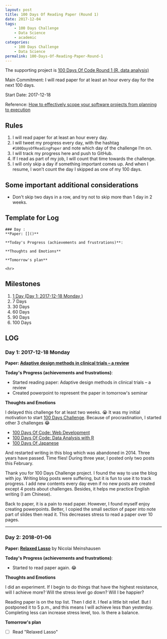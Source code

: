 ```yaml
---
layout: post
title: 100 Days Of Reading Paper (Round 1)
date: 2017-12-04
tags: 
	- 100 Days Challenge
	- Data Science
	- academic
categories: 
	- 100 Days Challenge
	- Data Science
permalink: 100-Days-Of-Reading-Paper-Round-1
---
```

The supporting project is [100 Days Of Code Round 1 (R, data analysis)](100-Days-Of-Code-Round-1-R-data-analysis)

Main Commitment: I will read paper for at least an hour every day for the next 100 days.

Start Date: 2017-12-18
<!-- more -->

Reference: [How to effectively scope your software projects from planning to execution](https://medium.freecodecamp.org/how-to-effectively-scope-your-software-projects-from-planning-to-execution-e96cbcac54b9)
## Rules

1. I will read paper for at least an hour every day.
2. I will tweet my progress every day, with the hashtag `#100DaysOfReadingPaper` and note which day of the challenge I’m on.
3. I will track my progress here and push to GitHub.
4. If I read as part of my job, I will count that time towards the challenge.
7. I will only skip a day if something important comes up. And when I resume, I won’t count the day I skipped as one of my 100 days.

## Some important additional considerations

* Don't skip two days in a row, and try not to skip more than 1 day in 2 weeks.

## Template for Log
```
### Day : 
**Paper: []()**

**Today's Progress (achievements and frustrations)**: 

**Thoughts and Emotions**

**Tomorrow's plan**

<hr>
```
## Milestones

1. [1 Day (Day 1: 2017-12-18 Monday )](#Day-1-2017-12-18-Monday)
2. 7 Days 
3. 30 Days
4. 60 Days
5. 90 Days
6. 100 Days

## LOG
### Day 1: 2017-12-18 Monday 
**Paper: [Adaptive design methods in clinical trials – a review](https://www.ncbi.nlm.nih.gov/pubmed/18454853)**

**Today's Progress (achievements and frustrations)**: 

* Started reading paper: Adaptive design methods in clinical trials – a review
* Created powerpoint to represent the paper in tomorrow's seminar

**Thoughts and Emotions**

I delayed this challenge for at least two weeks. 😭 It was my initial motivation to start [100 Days Challenge](../categories/100-Days-Challenge/). Because of procrastination, I started other 3 challenges 😂

* [100 Days Of Code: Web Development](../100-Days-Of-Web-Development-Round-1/)
* [100 Days Of Code: Data Analysis with R](../100-Days-Of-Code-R-data-analysis-Round-1)
* [100 Days Of Japanese](../100-Days-Of-Japanese-Round-1/)

And restarted writing in this blog which was abandoned in 2014. Three years have passed. Time flies! During three year, I posted only two posts this February.

Thank you for 100 Days Challenge project. I found the way to use the blog with joy. Writing blog posts were suffering, but it is fun to use it to track progress. I add new contents every day even if no new posts are created except 4 posts about challenges. Besides, it helps me practice English writing (I am Chinese).

Back to paper, it is a pain to read paper. However, I found myself enjoy creating powerpoints. Better, I copied the small section of paper into note part of slides then read it. This decreases stress to read a paper over 10 pages.
 
<hr>

### Day 2: 2018-01-06 
**Paper: [Relaxed Lasso](http://stat.ethz.ch/~nicolai/relaxo.pdf)** by Nicolai Meinshausen

**Today's Progress (achievements and frustrations)**: 

* Started to read paper again. 😂

**Thoughts and Emotions**

I did an experiment. If I begin to do things that have the highest resistance, will I achieve more? Will the stress level go down? Will I be happier?

Reading paper is on the top list. Then I did it. I feel a little bit relief. But I postponed it to 5 p.m., and this means I will achieve less than yesterday. Completing less can increase stress level, too. Is there a balance.

**Tomorrow's plan**

* [ ] Read "Relaxed Lasso"
